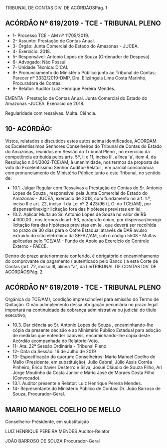 TRIBUNAL DE CONTAS DIV. DE ACÓRDÃOSPág. 1

## ACÓRDÃO Nº 619/2019 - TCE - TRIBUNAL PLENO

- 1- Processo TCE - AM nº 11705/2019.
- 2- Assunto: Prestação de Contas Anual.
- 3- Órgão: Junta Comercial do Estado do Amazonas - JUCEA.
- 4- Exercício: 2018.
- 5- Responsável: Antonio Lopes de Souza (Ordenador de Despesa).
- 6- Advogado: Não Possui.
- 7- Unidade Técnica: DICAI.
- 8- Pronunciamento  do  Ministério  Público  junto  ao  Tribunal  de  Contas: Parecer  nº 3332/2019-DMP, Dra. Elizângela Lima Costa Marinho, Procuradora de Contas.
- 9- Relator: Auditor Luiz Henrique Pereira Mendes.

EMENTA : Prestação de Contas Anual. Junta Comercial do Estado do Amazonas -JUCEA. Exercício de 2018.

Regularidade com ressalvas. Multa. Ciência.

## 10-  ACÓRDÃO:

Vistos, relatados e discutidos estes autos acima identificados, ACORDAM os Excelentíssimos Senhores Conselheiros do Tribunal de Contas do Estado do Amazonas, reunidos em Sessão do Tribunal Pleno , no exercício da competência atribuída pelos arts. 5º, II e 11, inciso III, alínea 'a', item 4, da Resolução n.04/2002-TCE/AM, à unanimidade, nos  termos  da  proposta  de  voto  do  Excelentíssimo  Senhor  Auditor-Relator ,  em  parcial consonância com pronunciamento do Ministério Público junto a este Tribunal, no sentido de:

- 10.1. Julgar Regular com Ressalvas a Prestação de Contas do Sr. Antonio Lopes  de  Souza ,  responsável  pela  Junta  Comercial  do  Estado  do Amazonas - JUCEA, exercício de 2018, com fundamento no art. 1.º, inciso II e art. 22, inciso II da Lei nº 2.423/96 (L.O. do TCE/AM), por dispensar/inexigir licitação fora das hipóteses previstas em lei;
- 10.2. Aplicar  Multa ao Sr.  Antonio  Lopes  de  Souza no  valor  de R$ 4.000,00 , nos termos do art. 53, parágrafo único, por dispensar/inexigir licitação fora das hipóteses previstas em lei, que deverá ser recolhida no  prazo  de  30  dias  para  o  Cofre  Estadual  através  de  DAR  avulso extraído do sítio eletrônico da SEFAZ/AM, sob o código 5508 - Multas aplicadas  pelo  TCE/AM  -  Fundo  de  Apoio  ao  Exercício  do  Controle Externo - FAECE.

Dentro do prazo anteriormente conferido, é obrigatório o encaminhamento  do  comprovante  de  pagamento  ( autenticado  pelo Banco )  a  esta  Corte  de  Contas  (art.  72,  inciso  III,  alínea  "a",  da  LeiTRIBUNAL DE CONTAS DIV. DE ACÓRDÃOSPág. 2

## ACÓRDÃO Nº 619/2019 - TCE - TRIBUNAL PLENO

Orgânica do TCE/AM), condição imprescindível para emissão do Termo de Quitação. O não adimplemento dessa obrigação pecuniária no prazo legal importará na continuidade da cobrança administrativa ou judicial do título executivo;

- 10.3. Dar ciência ao Sr. Antonio Lopes de Souza , encaminhando-lhe cópia da presente decisão e ao Ministério Público Estadual para adoção de medidas que entender cabíveis, encaminhando-lhe cópia deste Acórdão acompanhada do Relatório-Voto.
- 11-  Ata: 22ª Sessão Ordinária - Tribunal Pleno.
- 12-  Data da Sessão: 16 de Julho de 2019
- 13-  Especificação do quorum: Conselheiros: Mario Manoel Coelho de Mello (Presidente, em substituição), Julio Cabral, Júlio Assis Corrêa Pinheiro, Érico Xavier Desterro e Silva, Josué Cláudio de Souza Filho, Ari Jorge Moutinho da Costa Júnior e Mário José de Moraes Costa Filho (Convocado).
- 13.1. Auditor presente e Relator: Luiz Henrique Pereira Mendes.
- 14-  Representante  do  Ministério  Público  de  Contas: Dr. João  Barroso  de  Souza, Procurador-Geral.

## MARIO MANOEL COELHO DE MELLO

Conselheiro-Presidente, em substituição

LUIZ HENRIQUE PEREIRA MENDES Auditor-Relator

JOÃO BARROSO DE SOUZA Procurador-Geral
